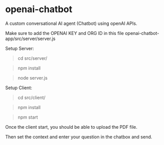 # openai-chatbot
A custom conversational AI agent (Chatbot) using openAI APIs.

Make sure to add the OPENAI KEY and ORG ID in this file openai-chatbot-app/src/server/server.js

Setup Server:
> cd  src/server/

> npm install

> node server.js

Setup Client:
> cd  src/client/

> npm install

> npm start

Once the client start, you should be able to upload the PDF file.

Then set the context and enter your question in the chatbox and send.
